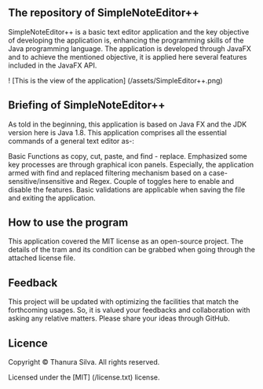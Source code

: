 ## The repository of SimpleNoteEditor++
SimpleNoteEditor++ is a basic text editor application and the key objective of developing the application is, enhancing the programming skills of the Java programming language. The application is developed through JavaFX and to achieve the mentioned objective, it is applied here several features included in the JavaFX API.

! [This is the view of the application] (/assets/SimpleEditor++.png)

## Briefing of SimpleNoteEditor++
As told in the beginning, this application is based on Java FX and the JDK version here is Java 1.8. This application comprises all the essential commands of a general text editor as-:

Basic Functions as copy, cut, paste, and find - replace.
Emphasized some key processes are through graphical icon panels.
Especially, the application armed with find and replaced filtering mechanism based on a case-sensitive/insensitive and Regex. Couple of toggles here to enable and disable the features.
Basic validations are applicable when saving the file and exiting the application.

## How to use the program
This application covered the MIT license as an open-source project. The details of the tram and its condition can be grabbed when going through the attached license file.

## Feedback
This project will be updated with optimizing the facilities that match the forthcoming usages. So, it is valued your feedbacks and collaboration with asking any relative matters. Please share your ideas through GitHub.

## Licence
Copyright © Thanura Silva. All rights reserved.

Licensed under the [MIT] (/license.txt) license.
